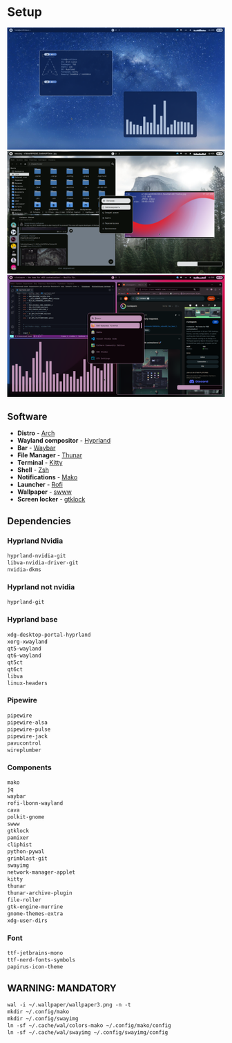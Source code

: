 # Setup

<img src="assets/1.png"/>
<img src="assets/2.png"/>
<img src="assets/3.png"/>


## Software
- **Distro** - [Arch](https://archlinux.org/)
- **Wayland compositor** - [Hyprland](https://hyprland.org/)
- **Bar** - [Waybar](https://github.com/Alexays/Waybar)
- **File Manager** - [Thunar](https://gitlab.xfce.org/xfce/thunar)
- **Terminal** - [Kitty](https://sw.kovidgoyal.net/kitty/)
- **Shell** - [Zsh](https://www.zsh.org/)
- **Notifications** - [Mako](https://github.com/emersion/mako)
- **Launcher** - [Rofi](https://github.com/lbonn/rofi)
- **Wallpaper** - [swww](https://github.com/Horus645/swww)
- **Screen locker** - [gtklock](https://github.com/jovanlanik/gtklock)

## Dependencies

### Hyprland Nvidia
```
hyprland-nvidia-git
libva-nvidia-driver-git
nvidia-dkms
```

### Hyprland not nvidia
```
hyprland-git
```

### Hyprland base
```
xdg-desktop-portal-hyprland
xorg-xwayland
qt5-wayland
qt6-wayland
qt5ct
qt6ct
libva
linux-headers 
```

### Pipewire
```
pipewire 
pipewire-alsa 
pipewire-pulse 
pipewire-jack 
pavucontrol
wireplumber
```

### Components
```
mako
jq
waybar
rofi-lbonn-wayland
cava
polkit-gnome
swww
gtklock
pamixer 
cliphist
python-pywal
grimblast-git
swayimg
network-manager-applet 
kitty
thunar
thunar-archive-plugin 
file-roller 
gtk-engine-murrine 
gnome-themes-extra
xdg-user-dirs
```

### Font
```
ttf-jetbrains-mono
ttf-nerd-fonts-symbols
papirus-icon-theme
```

## WARNING: MANDATORY
```
wal -i ~/.wallpaper/wallpaper3.png -n -t
mkdir ~/.config/mako
mkdir ~/.config/swayimg
ln -sf ~/.cache/wal/colors-mako ~/.config/mako/config
ln -sf ~/.cache/wal/swayimg ~/.config/swayimg/config
```
